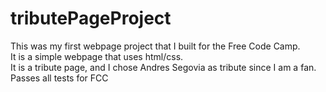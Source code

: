 # tributePageProject
This was my first webpage project that I built for the Free Code Camp.  
It is a simple webpage that uses html/css.  
It is a tribute page, and I chose Andres Segovia as tribute since I am a fan.  
Passes all tests for FCC  
